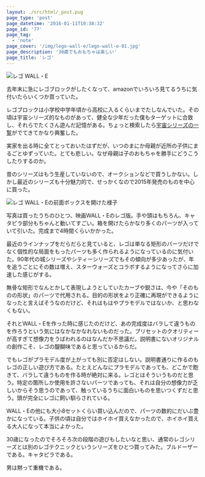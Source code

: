 ```yaml
---
layout: ./src/html/_post.pug
page_type: 'post'
page_datetime: '2016-01-11T10:38:32'
page_id: '77'
page_tag:
  - 'note'
page_cover: '/img/lego-wall-e/lego-wall-e-01.jpg'
page_description: '30歳でもおもちゃは楽しい'
page_title: 'レゴ'
---
```

![レゴ WALL・E](/img/lego-wall-e/lego-wall-e-01.jpg)

去年末に急にレゴブロックがしたくなって、amazonでいろいろ見てるうちに気付いたらいくつか買っていた。

レゴブロックは小学校中学年頃から高校に入るくらいまでたしなんでいた。その頃は宇宙シリーズ的なものがあって、健全な少年だった僕もターゲットに合致し、それらでたくさん遊んだ記憶がある。ちょっと検索したら[宇宙シリーズの一覧](http://ameblo.jp/1sw/entry-11709815914.html)がでてきてかなり興奮した。

実家を出る時に全てとっておいたはずだが、いつのまにか母親が近所の子供にまるごとゆずっていた。とても悲しい。なぜ母親は子のおもちゃを勝手にどうこうしたりするのか。

昔のシリーズはもう生産していないので、オークションなどで買うしかない。しかし最近のシリーズも十分魅力的で、せっかくなので2015年発売のものを中心に買った。

![レゴ WALL・Eの前面ボックスを開けた様子](/img/lego-wall-e/lego-wall-e-02.jpg)

写真は買ったうちのひとつ、映画WALL・Eのレゴ版。手や頭はもちろん、キャタピラ部分もちゃんと動いてすごい。箱を開けたらかなり多くのパーツが入っていて引いた。完成まで4時間くらいかかった。

最近のラインナップをだらだらと見ていると、レゴは単なる矩形のパーツだけでなく個性的な局面をもったパーツも多く作られるようになっているのに気付いた。90年代の城シリーズやシティーシリーズでもその傾向が多少あったが、年を追うごとにその数は増え、スターウォーズとコラボするようになってさらに加速した感じがする。

無骨な矩形でなんとかして表現しようとしていたカーブや鋭さは、今や「そのものの形状」のパーツで代用される。目的の形状をより正確に再現ができるようになったと言えばそうなのだけど、それはもはやプラモデルではないか、と思わなくもない。

それとWALL・Eを作った時に感じたのだけど、あの完成度はバラして違うものを作ろうという気にはなかなかなれないものだった。プリセットのクオリティーが高すぎて想像力をうばわれるのはなんだか不思議だ。説明書にないオリジナルの創作こそ、レゴの醍醐味であると思っているからだ。

でもレゴがプラモデル度が上がっても別に否定はしない。説明書通りに作るのもレゴの正しい遊び方である。たとえどんなにプラモデルであっても、どこかで飽きて、バラして違うものを作る時が絶対に来る。レゴとはそういうものだと思う。特定の箇所しか使用を許さないパーツであっても、それは自分の想像力が乏しいからそう思うのであって、触っているうちに面白いものを思いつくずだと思う。頭が完全にレゴに飼い馴らされている。

WALL・Eの他にも大小8セットくらい買い込んだので、パーツの数的にだいぶ豊かになっている。子供の頃は自分ではホイホイ買えなかったので、ホイホイ買える大人になって本当によかった。

30歳になったのでそろそろ次の段階の遊びもしたいなと思い、通常のレゴシリーズとは別のレゴテクニックというシリーズをひとつ買ってみた。ブルドーザーである。キャタピラである。

男は黙って重機である。
